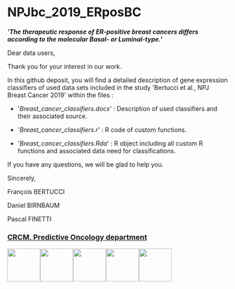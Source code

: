 # NPJbc_2019_ERposBC

***'The therapeutic response of ER-positive breast cancers differs according to the molecular Basal- or Luminal-type.'***

Dear data users,

Thank you for your interest in our work.

In this github deposit, you will find a detailed description of gene expression classifiers of used data sets included in the study 'Bertucci et al., NPJ Breast Cancer 2019' within the files :

- '*Breast_cancer_classifiers.docx*' : Description of used classifiers and their associated source.

- '*Breast_cancer_classifiers.r*' : R code of custom functions.

- '*Breast_cancer_classifiers.Rda*' : R object including all custom R functions and associated data need for classifications.

If you have any questions, we will be glad to help you.

Sincerely,

François BERTUCCI

Daniel BIRNBAUM

Pascal FINETTI

### [CRCM, Predictive Oncology department](http://crcm.marseille.inserm.fr/en/researchteams/francois-bertucci-daniel-birnbaum/)
<a href="http://crcm.marseille.inserm.fr"><img src="http://crcm.marseille.inserm.fr/fileadmin/templates/crcm/img/logo-crcm.png" height="75"></a><a href="http://www.institutpaolicalmettes.fr/"><img src="http://www.institutpaolicalmettes.fr/fileadmin/templates/ipc/img/logo-ipc-big.png" height="75"></a><a href="https://www.inserm.fr/"><img src="https://upload.wikimedia.org/wikipedia/fr/thumb/c/cd/Inserm.svg/320px-Inserm.svg.png" height="75"></a><a href="https://www.univ-amu.fr/"><img src="https://upload.wikimedia.org/wikipedia/fr/thumb/d/d4/Aix-Marseille_Universit%C3%A9_%28Logo%29.svg/320px-Aix-Marseille_Universit%C3%A9_%28Logo%29.svg.png" height="75"></a><a href="http://www.cnrs.fr/"><img src="https://upload.wikimedia.org/wikipedia/fr/thumb/8/8e/Centre_national_de_la_recherche_scientifique.svg/240px-Centre_national_de_la_recherche_scientifique.svg.png" height="75"></a>
